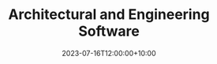 ---
title: "Architectural and Engineering Software"
date: 2023-07-16T12:00:00+10:00
draft: false
featured: false
weight: 100
image: "/img/courses/course-4.jpg"
description: Designed to provide individuals with a comprehensive understanding of web development principles and practical skills. Participants will learn the fundamental concepts and technologies involved in building websites, including HTML, CSS, and JavaScript. The course covers both front-end and back-end development, equipping students with the knowledge to create interactive and dynamic web pages. By the end of the course, participants will have the necessary foundation to pursue further studies in web development or start building their own websites.
---